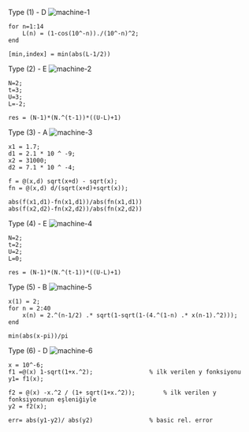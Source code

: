 Type (1) - D
![machine-1](https://github.com/space-hippie0/matlab/assets/118982314/7b827234-cef6-49bb-a53b-9a66936fed1e)
```
for n=1:14
    L(n) = (1-cos(10^-n))./(10^-n)^2;
end

[min,index] = min(abs(L-1/2))
```

Type (2) - E
![machine-2](https://github.com/space-hippie0/matlab/assets/118982314/f14176da-5a42-4d71-be37-582216107b49)
```
N=2;
t=3;
U=3;
L=-2;
```
```
res = (N-1)*(N.^(t-1))*((U-L)+1)
```
Type (3) - A
![machine-3](https://github.com/space-hippie0/matlab/assets/118982314/d3a2b841-de64-444b-bede-22f448b97707)

```
x1 = 1.7;
d1 = 2.1 * 10 ^ -9;
x2 = 31000;
d2 = 7.1 * 10 ^ -4;
```
```
f = @(x,d) sqrt(x+d) - sqrt(x);
fn = @(x,d) d/(sqrt(x+d)+sqrt(x));
```
```
abs(f(x1,d1)-fn(x1,d1))/abs(fn(x1,d1))
abs(f(x2,d2)-fn(x2,d2))/abs(fn(x2,d2))
```

Type (4) - E
![machine-4](https://github.com/space-hippie0/matlab/assets/118982314/a005241f-962d-4c52-b8c9-a51bb05d6d49)

```
N=2;
t=2;
U=2;
L=0;
```
```
res = (N-1)*(N.^(t-1))*((U-L)+1)
```


Type (5) - B
![machine-5](https://github.com/space-hippie0/matlab/assets/118982314/7b670a98-ebe1-4400-b5f3-6a38be906dc0)
```
x(1) = 2;
for n = 2:40
    x(n) = 2.^(n-1/2) .* sqrt(1-sqrt(1-(4.^(1-n) .* x(n-1).^2)));
end
```
```
min(abs(x-pi))/pi
```

Type (6) - D
![machine-6](https://github.com/space-hippie0/matlab/assets/118982314/b5a54690-780b-4c4f-9f07-f1034e0f03f9)
```
x = 10^-6;
f1 =@(x) 1-sqrt(1+x.^2); 				% ilk verilen y fonksiyonu
y1= f1(x);
```
```
f2 = @(x) -x.^2 / (1+ sqrt(1+x.^2)); 		% ilk verilen y fonksiyonunun eşleniğiyle 
y2 = f2(x);
```
```
err= abs(y1-y2)/ abs(y2) 				% basic rel. error
```
